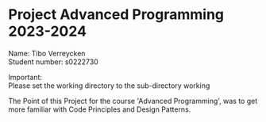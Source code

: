 Project Advanced Programming 2023-2024
=======================================

Name: Tibo Verreycken   
Student number: s0222730

Important:  
Please set the working directory to the sub-directory working

The Point of this Project for the course 'Advanced Programming', was to get more familiar with Code Principles and Design Patterns.
